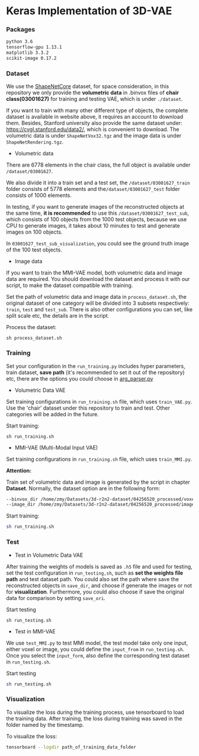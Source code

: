 # Keras Implementation of 3D-VAE

### Packages

```markdown
python 3.6
tensorflow-gpu 1.13.1
matplotlib 3.3.2
scikit-image 0.17.2 
```

### Dataset

We use the [ShapeNetCore](https://www.shapenet.org/download/shapenetcore) dataset, for space consideration, in this repository we only provide the **volumetric data** in .binvox files of **chair class(03001627)** for training and testing VAE, which is under `./dataset`. 

If you want to train with many other different type of objects, the complete dataset is available in website above, it requires an account to download them. Besides, Stanford university also provide the same dataset under: https://cvgl.stanford.edu/data2/, which is convenient to download. The volumetric data is under `ShapeNetVox32.tgz` and the image data is under `ShapeNetRendering.tgz`.



- Volumetric data

There are 6778 elements in the chair class, the full object is available under `/dataset/03001627`. 

We also divide it into a train set and a test set, the `/dataset/03001627_train` folder consists of 5778 elements and the`/dataset/03001627_test` folder consists of 1000 elements.

In testing, if you want to generate images of the reconstructed objects at the same time, **it is recommended** to use this `/dataset/03001627_test_sub`, which consists of 100 objects from the 1000 test objects, because we use CPU to generate images, it takes about 10 minutes to test and generate images on 100 objects.

In `03001627_test_sub_visualization`, you could see the ground truth image of the 100 test objects.

- Image data

If you want to train the MMI-VAE model, both volumetric data and image data are required. You should download the dataset and process it with our script, to make the dataset compatible with training.

Set the path of volumetric data and image data in `process_dataset.sh`, the original dataset of one category will be  divided into 3 subsets respectively: `train`, `test` and `test_sub`. There is also other configurations you can set, like split scale etc, the details are in the script.

Process the dataset:

```
sh process_dataset.sh
```

 

### Training

Set your configuration in the `run_training.py` includes hyper parameters, train dataset, **save path** (it's recommended to set it out of the repository) etc, there are the options you could choose in [arg_parser.py](https://github.com/Mingy2018/MMI-VAE/blob/main/utils/arg_parser.py)

- Volumetric Data VAE

Set training configurations in `run_training.sh` file, which uses `train_VAE.py`. Use the 'chair' dataset under this repository to train and test. Other categories will be added in the future.

Start training:

```shell
sh run_training.sh
```

- MMI-VAE (Multi-Modal Input VAE)

Set training configurations in `run_training.sh` file, which uses `train_MMI.py`.

**Attention:**

Train set of volumetric data and image is generated by the script in chapter **Dataset**. Normally, the dataset option are in the following form:

```sh
--binvox_dir /home/zmy/Datasets/3d-r2n2-dataset/04256520_processed/voxel/train
--image_dir /home/zmy/Datasets/3d-r2n2-dataset/04256520_processed/image/train
```

Start training:

```sh
sh run_training.sh
```



### Test

- Test in Volumetric Data VAE

After training the weights of models is saved as `.h5` file and used for testing, set the test configuration in `run_testing,sh`, such as **set the weights file path** and test dataset path. You could also set the path where save the reconstructed objects in `save_dir`, and choose if generate the images or not for **visualization**. Furthermore, you could also choose if save the original data for comparison by setting `save_ori`.

Start testing

```shell
sh run_testing.sh
```

- Test in MMI-VAE

We use `test_MMI.py` to test MMI model, the test model take only one input, either voxel or image, you could define the `input_from` in `run_testing.sh`. Once you select the `input_form`, also define the corresponding test dataset in `run_testing.sh`.

Start testing

```sh
sh run_testing.sh
```



### Visualization

To visualize the loss during the training process, use tensorboard to load the training data. After training, the loss during training was saved in the folder named by the timestamp.

To visualize the loss:

```sh
tensorboard --logdir path_of_training_data_folder
```

